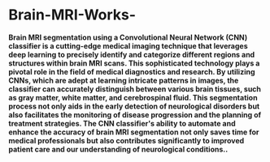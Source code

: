 # Brain-MRI-Works-




**Brain MRI segmentation using a Convolutional Neural Network (CNN) classifier is a cutting-edge medical imaging technique that leverages deep learning to precisely identify and categorize different regions and structures within brain MRI scans. This sophisticated technology plays a pivotal role in the field of medical diagnostics and research. By utilizing CNNs, which are adept at learning intricate patterns in images, the classifier can accurately distinguish between various brain tissues, such as gray matter, white matter, and cerebrospinal fluid. This segmentation process not only aids in the early detection of neurological disorders but also facilitates the monitoring of disease progression and the planning of treatment strategies. The CNN classifier's ability to automate and enhance the accuracy of brain MRI segmentation not only saves time for medical professionals but also contributes significantly to improved patient care and our understanding of neurological conditions..**
